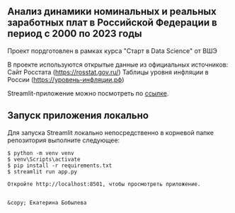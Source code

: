 ## Анализ динамики номинальных и реальных заработных плат в Российской Федерации в период с 2000 по 2023 годы

Проект пордготовлен в рамках курса "Старт в Data Science" от ВШЭ

В проекте используются открытые данные из официальных источников:
Сайт Росстата (https://rosstat.gov.ru/)
Таблицы уровня инфляции в России (https://уровень-инфляции.рф)

Streamlit-приложение можно посмотреть по [ссылке](https://dynamics-real-wages.streamlit.app/).

## Запуск приложения локально

Для запуска Streamlit локально непосредственно в корневой папке репозитория выполните следующее:

```Командная строка
$ python -m venv venv
$ venv\Scripts\activate
$ pip install -r requirements.txt
$ streamlit run app.py

Откройте http://localhost:8501, чтобы просмотреть приложение.


&copy; Екатерина Бобылева